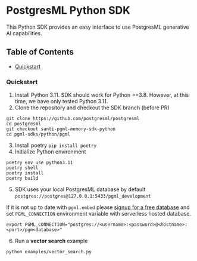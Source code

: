# PostgresML Python SDK
This Python SDK provides an easy interface to use PostgresML generative AI capabilities. 

## Table of Contents

- [Quickstart](#quickstart)

### Quickstart
1. Install Python 3.11. SDK should work for Python >=3.8. However, at this time, we have only tested Python 3.11.
2. Clone the repository and checkout the SDK branch (before PR)
```
git clone https://github.com/postgresml/postgresml
cd postgresml
git checkout santi-pgml-memory-sdk-python
cd pgml-sdks/python/pgml
```
3. Install poetry `pip install poetry`
4. Initialize Python environment

```
poetry env use python3.11
poetry shell
poetry install
poetry build
```
5. SDK uses your local PostgresML database by default 
`postgres://postgres@127.0.0.1:5433/pgml_development`

If it is not up to date with `pgml.embed` please [signup for a free database](https://postgresml.org/signup) and set `PGML_CONNECTION` environment variable with serverless hosted database.

```
export PGML_CONNECTION="postgres://<username>:<password>@<hostname>:<port>/pgm<database>"
```
6. Run a **vector search** example
```
python examples/vector_search.py
```

